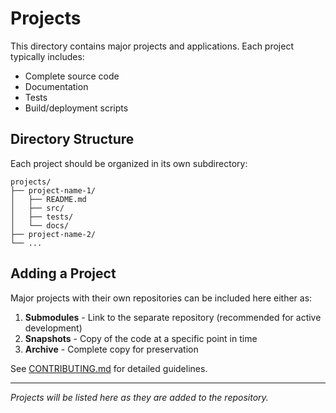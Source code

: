 # Projects

This directory contains major projects and applications. Each project typically includes:

- Complete source code
- Documentation
- Tests
- Build/deployment scripts

## Directory Structure

Each project should be organized in its own subdirectory:

```
projects/
├── project-name-1/
│   ├── README.md
│   ├── src/
│   ├── tests/
│   └── docs/
├── project-name-2/
└── ...
```

## Adding a Project

Major projects with their own repositories can be included here either as:

1. **Submodules** - Link to the separate repository (recommended for active development)
2. **Snapshots** - Copy of the code at a specific point in time
3. **Archive** - Complete copy for preservation

See [CONTRIBUTING.md](../CONTRIBUTING.md) for detailed guidelines.

---

*Projects will be listed here as they are added to the repository.*
